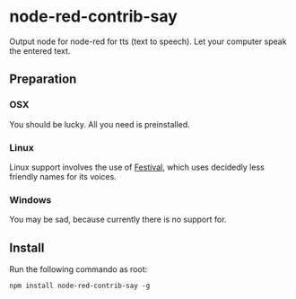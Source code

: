 node-red-contrib-say
====================

Output node for node-red  for tts (text to speech).
Let your computer speak the entered text.

## Preparation

### OSX
You should be lucky. All you need is preinstalled.

### Linux
Linux support involves the use of [Festival](http://www.cstr.ed.ac.uk/projects/festival/), which uses decidedly less friendly names for its voices. 

### Windows
You may be sad, because currently there is no support for.

## Install

Run the following commando as root:
```
npm install node-red-contrib-say -g
```
